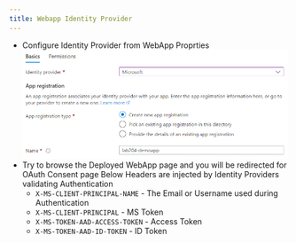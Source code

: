 ```yaml
---
title: Webapp Identity Provider
---
```


- Configure Identity Provider from WebApp Proprties
    ![](/assets/images/azure/exam/webapp_ident_1.png)
- Try to browse the Deployed WebApp page and you will be redirected for OAuth Consent page
  Below Headers are injected by Identity Providers validating Authentication
  - `X-MS-CLIENT-PRINCIPAL-NAME` - The Email or Username used during Authentication
  - `X-MS-CLIENT-PRINCIPAL` - MS Token
  - `X-MS-TOKEN-AAD-ACCESS-TOKEN` - Access Token
  - `X-MS-TOKEN-AAD-ID-TOKEN` - ID Token